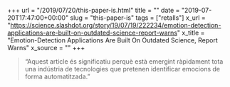 +++
url = "/2019/07/20/this-paper-is.html"
title = ""
date = "2019-07-20T17:47:00+00:00"
slug = "this-paper-is"
tags = ["retalls"]
x_url = "https://science.slashdot.org/story/19/07/19/222234/emotion-detection-applications-are-built-on-outdated-science-report-warns"
x_title = "Emotion-Detection Applications Are Built On Outdated Science, Report Warns"
x_source = ""
+++

> “Aquest article és significatiu perquè està emergint ràpidament tota una indústria de tecnologies que pretenen identificar emocions de forma automatitzada.”

